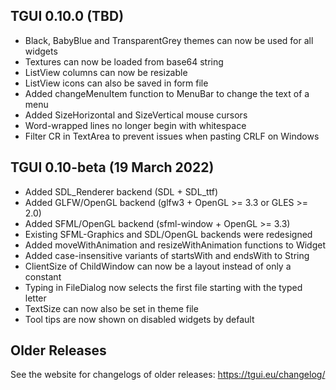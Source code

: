 TGUI 0.10.0  (TBD)
------------------

- Black, BabyBlue and TransparentGrey themes can now be used for all widgets
- Textures can now be loaded from base64 string
- ListView columns can now be resizable
- ListView icons can also be saved in form file
- Added changeMenuItem function to MenuBar to change the text of a menu
- Added SizeHorizontal and SizeVertical mouse cursors
- Word-wrapped lines no longer begin with whitespace
- Filter CR in TextArea to prevent issues when pasting CRLF on Windows


TGUI 0.10-beta (19 March 2022)
------------------------------

- Added SDL\_Renderer backend (SDL + SDL\_ttf)
- Added GLFW/OpenGL backend (glfw3 + OpenGL >= 3.3 or GLES >= 2.0)
- Added SFML/OpenGL backend (sfml-window + OpenGL >= 3.3)
- Existing SFML-Graphics and SDL/OpenGL backends were redesigned
- Added moveWithAnimation and resizeWithAnimation functions to Widget
- Added case-insensitive variants of startsWith and endsWith to String
- ClientSize of ChildWindow can now be a layout instead of only a constant
- Typing in FileDialog now selects the first file starting with the typed letter
- TextSize can now also be set in theme file
- Tool tips are now shown on disabled widgets by default


Older Releases
--------------

See the website for changelogs of older releases: https://tgui.eu/changelog/
